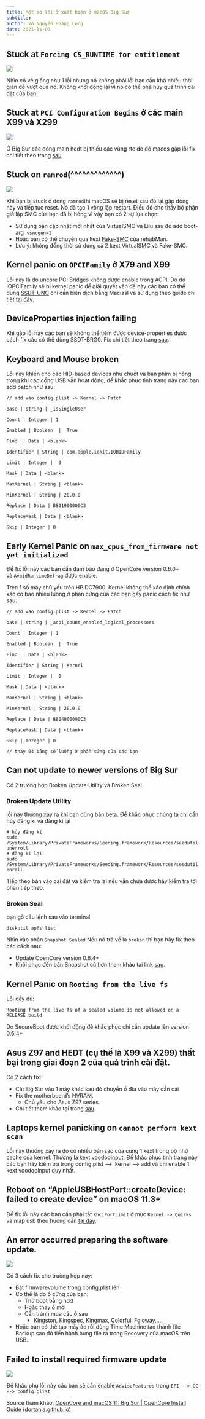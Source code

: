 ```yaml
---
title: Một số lỗi ở xuất hiện ở macOS Big Sur
subtitle: 
author: Võ Nguyễn Hoàng Long
date: 2021-11-08
---
```


## Stuck at `Forcing CS_RUNTIME for entitlement`

![](https://dortania.github.io/OpenCore-Install-Guide/assets/img/cs-stuck.bddc4a2d.jpg)

Nhìn có vẻ giống như 1 lỗi nhưng nó không phải lỗi bạn cần khá nhiều thời gian để vượt qua nó. Không khởi động lại vì nó có thể phá hủy quá trình cài đặt của bạn.

## Stuck at `PCI Configuration Begins` ở các main X99 và X299

![](https://dortania.github.io/OpenCore-Install-Guide/assets/img/rtc-error.d53fdc66.jpg)

Ở Big Sur các dòng main hedt bị thiếu các vùng rtc do đó macos gặp lỗi fix chi tiết theo trang [sau](https://heavietnam.ga/2022/2022/01/22/fix-system-clocks-on-hedt/index.html).

## Stuck on `ramrod`(^^^^^^^^^^^^^)

![](https://dortania.github.io/OpenCore-Install-Guide/assets/img/ramrod.55591fc5.jpg)

Khi bạn bị stuck ở dòng `ramrod`thì macOS sẽ bị reset sau đó lại gặp dòng này và tiếp tục reset. Nó đã tạo 1 vòng lập restart. Điều đó cho thấy bộ phận giả lập SMC của bạn đã bị hỏng vì vậy bạn có 2 sự lựa chọn:

- Sử dụng bản cập nhật mới nhất của VirtualSMC và Lilu sau đó add boot-arg  `vsmcgen=1`
- Hoặc bạn có thể chuyển qua kext [Fake-SMC](https://bitbucket.org/RehabMan/os-x-fakesmc-kozlek/downloads/) của rehabMan.
- Lưu ý: không đồng thời sử dụng cả 2 kext VirtualSMC và Fake-SMC.

## Kernel panic on `OPCIFamily` ở X79 and X99

Lỗi này là do uncore PCI Bridges không được enable trong ACPI. Do đó IOPCIFamily sẽ bị kernel panic để giải quyết vấn đề này các bạn có thể dùng [SSDT-UNC](https://github.com/acidanthera/OpenCorePkg/blob/master/Docs/AcpiSamples/Source/SSDT-UNC.dsl) chỉ cần biên dịch bằng Maciasl và sử dụng theo guide chi tiết [tại đây](https://heavietnam.ga/2022/2021/09/29/xxviii-patch-dsdt-phan-3/index.html).

## DeviceProperties injection failing

Khi gặp lỗi này các bạn sẽ không thể tiêm được device-properties được cách fix các có thể dùng SSDT-BRG0. Fix chi tiết theo trang [sau](https://heavietnam.ga/2022/2021/09/29/xxiii-patch-card-doi-hoa-amd/index.html).

## Keyboard and Mouse broken

Lỗi này khiến cho các HID-based devices như chuột và bạn phím bị hỏng trong khi các cổng USB vẫn hoạt động, để khắc phục tình trạng này các bạn add patch như sau:

```
// add vào config.plist -> Kernel -> Patch

base | string | _isSingleUser

Count | Integer | 1

Enabled | Boolean  |  True

Find  | Data | <blank>

Identifier | String | com.apple.iokit.IOHIDFamily

Limit | Integer |  0

Mask | Data | <blank>

MaxKernel | String | <blank>

MinKernel | String | 20.0.0

Replace | Data | B801000000C3

ReplaceMask | Data | <blank>

Skip | Integer | 0
```

## Early Kernel Panic on `max_cpus_from_firmware not yet initialized`

Để fix lỗi này các bạn cần đảm bảo đang ở OpenCore version 0.6.0+ và `AvoidRuntimeDefrag` được enable.

Trên 1 số máy chủ yếu trên HP DC7900. Kernel không thể xác định chính xác có bao nhiêu luồng ở phần cứng của các bạn gây panic cách fix như sau.

```
// add vào config.plist -> Kernel -> Patch

base | string | _acpi_count_enabled_logical_processors

Count | Integer | 1

Enabled | Boolean  |  True

Find  | Data | <blank>

Identifier | String | Kernel

Limit | Integer |  0

Mask | Data | <blank>

MaxKernel | String | <blank>

MinKernel | String | 20.0.0

Replace | Data | B804000000C3

ReplaceMask | Data | <blank>

Skip | Integer | 0

// thay 04 bằng số luồng ở phần cứng của các bạn
```

## Can not update to newer versions of Big Sur

Có 2 trường hợp Broken Update Utility và Broken Seal.

### Broken Update Utility

lỗi này thường xảy ra khi bạn dùng bản beta. Để khắc phục chúng ta chỉ cần hủy đăng kí và đăng kí lại

```
# hủy đăng kí
sudo /System/Library/PrivateFrameworks/Seeding.framework/Resources/seedutil unenroll
# đăng kí lại
sudo /System/Library/PrivateFrameworks/Seeding.framework/Resources/seedutil enroll
```

Tiếp theo bản vào cài đặt và kiểm tra lại nếu vẫn chưa được hãy kiểm tra tới phần tiếp theo.

### Broken Seal

bạn gõ câu lệnh sau vào terminal

```
diskutil apfs list
```

Nhìn vào phần `Snapshot Sealed` Nếu nó trả về là `broken` thì bạn hãy fix theo các cách sau:

- Update OpenCore version 0.6.4+
- Khôi phục đến bản Snapshot cũ hơn tham khảo tại link [sau](https://dortania.github.io/OpenCore-Install-Guide/troubleshooting/extended/post-issues.html#rolling-back-apfs-snapshot).

## Kernel Panic on `Rooting from the live fs`

Lỗi đầy đủ:

```
Rooting from the live fs of a sealed volume is not allowed on a RELEASE build
```

Do SecureBoot được khởi động để khắc phục chỉ cần update lên version 0.6.4+

## Asus Z97 and HEDT (cụ thể là X99 và X299) thất bại trong giai đoạn 2 của quá trình cài đặt.

Có 2 cách fix:

- Cài Big Sur vào 1 máy khác sau đó chuyển ổ đĩa vào máy cần cài
- Fix the motherboard’s NVRAM.
  - Chủ yếu cho Asus Z97 series.
- Chi tiết tham khảo tại trang [sau](https://www.reddit.com/r/hackintosh/comments/jw7qf1/haswell_asus_z97_big_sur_update_and_installation/).

## Laptops kernel panicking on `cannot perform kext scan`

Lỗi này thường xảy ra do có nhiều bản sao của cùng 1 kext trong bộ nhớ cache của kernel. Thường là kext voodooinput. Để khắc phục tình trạng này các bạn hãy kiểm tra trong config.plist -->  kernel --> add và chỉ enable 1 kext voodooinput duy nhất.

## Reboot on “AppleUSBHostPort::createDevice: failed to create device” on macOS 11.3+

Để fix lỗi này các bạn cần phải tắt `XhciPortLimit` ở mục `Kernel -> Quirks`  và map usb theo hướng dẫn [tại đây](https://heavietnam.ga/2022/2021/09/29/vi-1map-usb-intel-and-amd/index.html).

## An error occurred preparing the software update.

![](https://i.imgur.com/ESyQ5QL.jpg)

Có 3 cách fix cho trường hợp này:

- Bật firmwarevolume trong config.plist lên
- Có thể là do ổ cứng của bạn:
  - Thử boot bằng hdd
  - Hoặc thay ổ mới
  - Cần tránh mua các ổ sau
    - Kingston, Kingspec, Kingmax, Colorful, Fgloway,….
- Hoặc bạn có thể tạo máy ảo rồi dùng Time Machine tạo thành file Backup sao đó tiến hành bung file ra trong Recovery của macOS trên USB.

## Failed to install required firmware update

![](https://i.imgur.com/y4vGxLo.jpg)

Để khắc phụ lỗi này các bạn sẽ cần enable `AdviseFeatures` trong `EFI --> OC --> config.plist`

Source tham khảo: [OpenCore and macOS 11: Big Sur | OpenCore Install Guide (dortania.github.io)](https://dortania.github.io/OpenCore-Install-Guide/extras/big-sur/#stuck-at-forcing-cs-runtime-for-entitlement)
